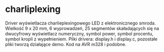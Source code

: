 # charliplexing

Driver wyświetlacza charlieplexingowego LED z elektronicznego smroda. Wielkość 9 x 20 mm, 6 wyprowadzeń, 25 segmentów skaładających się na dwucyfrowy wyświetlacz numeryczny, symbol power, symbol procentu, symbol kropli z wypełnieniem.
Pliki drivera: display.h i display.c, pozostałe pliki tworzą działające demo. Kod na AVR m328 i podobne.
